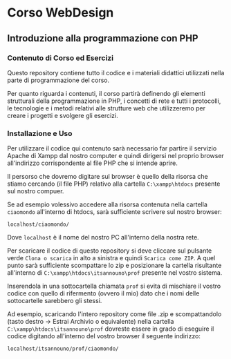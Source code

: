 # Corso WebDesign
## Introduzione alla programmazione con PHP

### Contenuto di Corso ed Esercizi 

Questo repository contiene tutto il codice e i materiali didattici utilizzati nella parte di programmazione del corso.

Per quanto riguarda i contenuti, il corso partirà definendo gli elementi strutturali della programmazione in PHP, i concetti di rete e tutti i protocolli, le tecnologie e i metodi relativi alle strutture web che utilizzeremo per creare i progetti e svolgere gli esercizi.

### Installazione e Uso

Per utilizzare il codice qui contenuto sarà necessario far partire il servizio Apache di Xampp dal nostro computer e quindi dirigersi nel proprio browser all'indirizzo corrispondente al file PHP che si intende aprire.

Il persorso che dovremo digitare sul browser è quello della risorsa che stiamo cercando (il file PHP) relativo alla cartella `C:\xampp\htdocs` presente sul nostro compuer. 

Se ad esempio volessivo accedere alla risorsa contenuta nella cartella `ciaomondo` all'interno di htdocs, sarà sufficiente scrivere sul nostro browser:

`
  localhost/ciaomondo/
`

Dove `localhost` è il nome del nostro PC all'interno della nostra rete. 

Per scaricare il codice di questo repository si deve cliccare sul pulsante verde `Clona o scarica` in alto a sinistra e quindi `Scarica come ZIP`. A quel punto sarà sufficiente scompattare lo zip e posizionare la cartella risultante all'interno di `C:\xampp\htdocs\itsannouno\prof` presente nel vostro sistema. 

Inserendola in una sottocartella chiamata `prof` si evita di mischiare il vostro codice con quello di rifermento (ovvero il mio) dato che i nomi delle sottocartelle sarebbero gli stessi. 

Ad esempio, scaricando l'intero repository come file .zip e scompattandolo (tasto destro -> Estrai Archivio o equivalente) nella cartella `C:\xampp\htdocs\itsannouno\prof` dovreste essere in grado di eseguire il codice digitando all'interno del vostro browser il seguente indirizzo:

`
  localhost/itsannouno/prof/ciaomondo/
`

